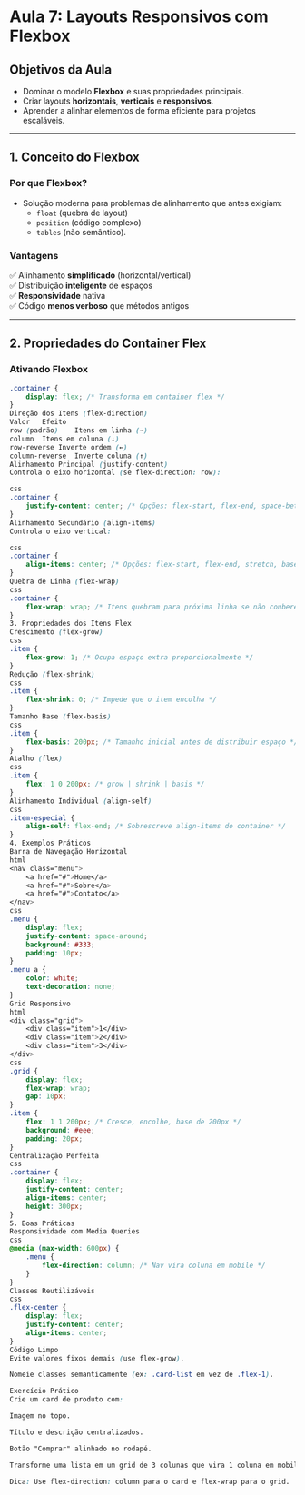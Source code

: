 # Aula 7: Layouts Responsivos com Flexbox

## Objetivos da Aula
- Dominar o modelo **Flexbox** e suas propriedades principais.
- Criar layouts **horizontais**, **verticais** e **responsivos**.
- Aprender a alinhar elementos de forma eficiente para projetos escaláveis.

---

## 1. Conceito do Flexbox

### Por que Flexbox?
- Solução moderna para problemas de alinhamento que antes exigiam:
  - `float` (quebra de layout)
  - `position` (código complexo)
  - `tables` (não semântico).

### Vantagens
✅ Alinhamento **simplificado** (horizontal/vertical)  
✅ Distribuição **inteligente** de espaços  
✅ **Responsividade** nativa  
✅ Código **menos verboso** que métodos antigos

---

## 2. Propriedades do Container Flex

### Ativando Flexbox
```css
.container {
    display: flex; /* Transforma em container flex */
}
Direção dos Itens (flex-direction)
Valor	Efeito
row (padrão)	Itens em linha (→)
column	Itens em coluna (↓)
row-reverse	Inverte ordem (←)
column-reverse	Inverte coluna (↑)
Alinhamento Principal (justify-content)
Controla o eixo horizontal (se flex-direction: row):

css
.container {
    justify-content: center; /* Opções: flex-start, flex-end, space-between, space-around */
}
Alinhamento Secundário (align-items)
Controla o eixo vertical:

css
.container {
    align-items: center; /* Opções: flex-start, flex-end, stretch, baseline */
}
Quebra de Linha (flex-wrap)
css
.container {
    flex-wrap: wrap; /* Itens quebram para próxima linha se não couberem */
}
3. Propriedades dos Itens Flex
Crescimento (flex-grow)
css
.item {
    flex-grow: 1; /* Ocupa espaço extra proporcionalmente */
}
Redução (flex-shrink)
css
.item {
    flex-shrink: 0; /* Impede que o item encolha */
}
Tamanho Base (flex-basis)
css
.item {
    flex-basis: 200px; /* Tamanho inicial antes de distribuir espaço */
}
Atalho (flex)
css
.item {
    flex: 1 0 200px; /* grow | shrink | basis */
}
Alinhamento Individual (align-self)
css
.item-especial {
    align-self: flex-end; /* Sobrescreve align-items do container */
}
4. Exemplos Práticos
Barra de Navegação Horizontal
html
<nav class="menu">
    <a href="#">Home</a>
    <a href="#">Sobre</a>
    <a href="#">Contato</a>
</nav>
css
.menu {
    display: flex;
    justify-content: space-around;
    background: #333;
    padding: 10px;
}
.menu a {
    color: white;
    text-decoration: none;
}
Grid Responsivo
html
<div class="grid">
    <div class="item">1</div>
    <div class="item">2</div>
    <div class="item">3</div>
</div>
css
.grid {
    display: flex;
    flex-wrap: wrap;
    gap: 10px;
}
.item {
    flex: 1 1 200px; /* Cresce, encolhe, base de 200px */
    background: #eee;
    padding: 20px;
}
Centralização Perfeita
css
.container {
    display: flex;
    justify-content: center;
    align-items: center;
    height: 300px;
}
5. Boas Práticas
Responsividade com Media Queries
css
@media (max-width: 600px) {
    .menu {
        flex-direction: column; /* Nav vira coluna em mobile */
    }
}
Classes Reutilizáveis
css
.flex-center {
    display: flex;
    justify-content: center;
    align-items: center;
}
Código Limpo
Evite valores fixos demais (use flex-grow).

Nomeie classes semanticamente (ex: .card-list em vez de .flex-1).

Exercício Prático
Crie um card de produto com:

Imagem no topo.

Título e descrição centralizados.

Botão "Comprar" alinhado no rodapé.

Transforme uma lista em um grid de 3 colunas que vira 1 coluna em mobile.

Dica: Use flex-direction: column para o card e flex-wrap para o grid.